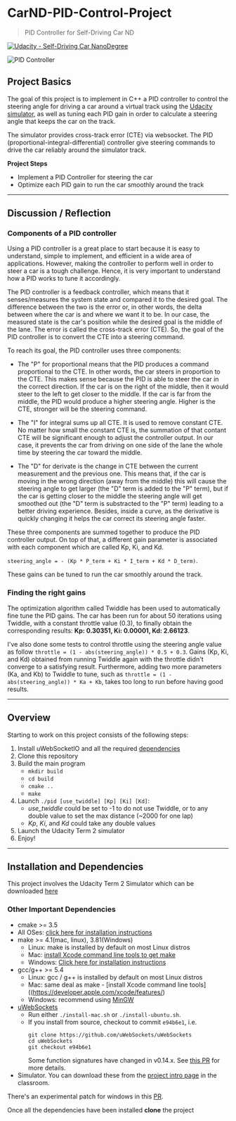 # CarND-PID-Control-Project

> PID Controller for Self-Driving Car ND

[![Udacity - Self-Driving Car NanoDegree](https://s3.amazonaws.com/udacity-sdc/github/shield-carnd.svg)](http://www.udacity.com/drive)

![PID Controller](https://user-images.githubusercontent.com/4352286/37220909-147b8132-2396-11e8-9e0b-544d357cdb75.png)

## Project Basics

The goal of this project is to implement in C++ a PID controller to control the steering angle for driving a car around a virtual track using the [Udacity simulator](https://github.com/udacity/self-driving-car-sim/releases), as well as tuning each PID gain in order to calculate a steering angle that keeps the car on the track.

The simulator provides cross-track error (CTE) via websocket. The PID (proportional-integral-differential) controller give steering commands to drive the car reliably around the simulator track.

**Project Steps**
- Implement a PID Controller for steering the car
- Optimize each PID gain to run the car smoothly around the track

---

## Discussion / Reflection

### Components of a PID controller

Using a PID controller is a great place to start because it is easy to understand, simple to implement, and efficient in a wide area of applications. However, making the controller to perform well in order to steer a car is a tough challenge. Hence, it is very important to understand how a PID works to tune it accordingly.

The PID controller is a feedback controller, which means that it senses/measures the system state and compared it to the desired goal. The difference between the two is the error or, in other words, the delta between where the car is and where we want it to be. In our case, the measured state is the car's position while the desired goal is the middle of the lane. The error is called the cross-track error (CTE). So, the goal of the PID controller is to convert the CTE into a steering command.

To reach its goal, the PID controller uses three components:

- The "P" for proportional means that the PID produces a command proportional to the CTE. In other words, the car steers in proportion to the CTE. This makes sense because the PID is able to steer the car in the correct direction. If the car is on the right of the middle, then it would steer to the left to get closer to the middle. If the car is far from the middle, the PID would produce a higher steering angle. Higher is the CTE, stronger will be the steering command.

- The "I" for integral sums up all CTE. It is used to remove constant CTE. No matter how small the constant CTE is, the summation of that contant CTE will be significant enough to adjust the controller output. In our case, it prevents the car from driving on one side of the lane the whole time by steering the car toward the middle. 

- The "D" for derivate is the change in CTE between the current measurement and the previous one. This means that, if the car is moving in the wrong direction (away from the middle) this will cause the steering angle to get larger (the "D" term is added to the "P" term), but if the car is getting closer to the middle the steering angle will get smoothed out (the "D" term is substracted to the "P" term) leading to a better driving experience. Besides, inside a curve, as the derivative is quickly changing it helps the car correct its steering angle faster.

These three components are summed together to produce the PID controller output. On top of that, a different gain parameter is associated with each component which are called Kp, Ki, and Kd. 

`steering_angle = - (Kp * P_term + Ki * I_term + Kd * D_term)`.

These gains can be tuned to run the car smoothly around the track.

### Finding the right gains

The optimization algorithm called Twiddle has been used to automatically fine tune the PID gains. The car has been run for about 50 iterations using Twiddle, with a constant throttle value (0.3), to finally obtain the corresponding results: **Kp: 0.30351, Ki: 0.00001, Kd: 2.66123**.

I've also done some tests to control throttle using the steering angle value as follow `throttle = (1 - abs(steering_angle)) * 0.5 + 0.3`. Gains (Kp, Ki, and Kd) obtained from running Twiddle again with the throttle didn't converge to a satisfying result. Furthermore, adding two more parameters (Ka, and Kb) to Twiddle to tune, such as `throttle = (1 - abs(steering_angle)) * Ka + Kb`, takes too long to run before having good results.

---

## Overview
Starting to work on this project consists of the following steps:

1. Install uWebSocketIO and all the required [dependencies](#installation-and-dependencies)
2. Clone this repository
3. Build the main program 
    - `mkdir build`
    - `cd build`
    - `cmake ..`
    - `make`
4. Launch `./pid [use_twiddle] [Kp] [Ki] [Kd]`:
    - *use_twiddle* could be set to -1 to do not use Twiddle, or to any double value to set the max distance (~2000 for one lap)
    - *Kp*, *Ki*, and *Kd* could take any double values
5. Launch the Udacity Term 2 simulator
6. Enjoy!

---

## Installation and Dependencies

This project involves the Udacity Term 2 Simulator which can be downloaded [here](https://github.com/udacity/self-driving-car-sim/releases)

### Other Important Dependencies
* cmake >= 3.5
 * All OSes: [click here for installation instructions](https://cmake.org/install/)
* make >= 4.1(mac, linux), 3.81(Windows)
  * Linux: make is installed by default on most Linux distros
  * Mac: [install Xcode command line tools to get make](https://developer.apple.com/xcode/features/)
  * Windows: [Click here for installation instructions](http://gnuwin32.sourceforge.net/packages/make.htm)
* gcc/g++ >= 5.4
  * Linux: gcc / g++ is installed by default on most Linux distros
  * Mac: same deal as make - [install Xcode command line tools]((https://developer.apple.com/xcode/features/)
  * Windows: recommend using [MinGW](http://www.mingw.org/)
* [uWebSockets](https://github.com/uWebSockets/uWebSockets)
  * Run either `./install-mac.sh` or `./install-ubuntu.sh`.
  * If you install from source, checkout to commit `e94b6e1`, i.e.
    ```
    git clone https://github.com/uWebSockets/uWebSockets 
    cd uWebSockets
    git checkout e94b6e1
    ```
    Some function signatures have changed in v0.14.x. See [this PR](https://github.com/udacity/CarND-MPC-Project/pull/3) for more details.
* Simulator. You can download these from the [project intro page](https://github.com/udacity/self-driving-car-sim/releases) in the classroom.

There's an experimental patch for windows in this [PR](https://github.com/udacity/CarND-PID-Control-Project/pull/3). 
  
Once all the dependencies have been installed **clone** the project

